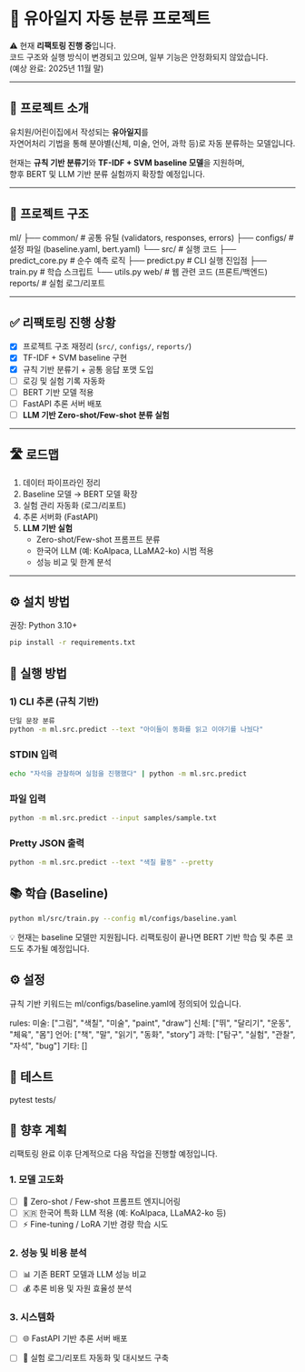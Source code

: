 # 🧸 유아일지 자동 분류 프로젝트

⚠️ 현재 **리팩토링 진행 중**입니다.  
코드 구조와 실행 방식이 변경되고 있으며, 일부 기능은 안정화되지 않았습니다.  
(예상 완료: 2025년 11월 말)

---

## 📖 프로젝트 소개
유치원/어린이집에서 작성되는 **유아일지**를  
자연어처리 기법을 통해 분야별(신체, 미술, 언어, 과학 등)로 자동 분류하는 모델입니다.  

현재는 **규칙 기반 분류기**와 **TF-IDF + SVM baseline 모델**을 지원하며,  
향후 BERT 및 LLM 기반 분류 실험까지 확장할 예정입니다.

---

## 📂 프로젝트 구조
ml/
├── common/ # 공통 유틸 (validators, responses, errors)
├── configs/ # 설정 파일 (baseline.yaml, bert.yaml)
└── src/ # 실행 코드
├── predict_core.py # 순수 예측 로직
├── predict.py # CLI 실행 진입점
├── train.py # 학습 스크립트
└── utils.py
web/ # 웹 관련 코드 (프론트/백엔드)
reports/ # 실험 로그/리포트


---

## ✅ 리팩토링 진행 상황
- [x] 프로젝트 구조 재정리 (`src/`, `configs/`, `reports/`)
- [x] TF-IDF + SVM baseline 구현
- [x] 규칙 기반 분류기 + 공통 응답 포맷 도입
- [ ] 로깅 및 실험 기록 자동화
- [ ] BERT 기반 모델 적용
- [ ] FastAPI 추론 서버 배포
- [ ] **LLM 기반 Zero-shot/Few-shot 분류 실험**

---

## 🛣 로드맵
1. 데이터 파이프라인 정리  
2. Baseline 모델 → BERT 모델 확장  
3. 실험 관리 자동화 (로그/리포트)  
4. 추론 서버화 (FastAPI)  
5. **LLM 기반 실험**
   - Zero-shot/Few-shot 프롬프트 분류  
   - 한국어 LLM (예: KoAlpaca, LLaMA2-ko) 시범 적용  
   - 성능 비교 및 한계 분석  

---

## ⚙️ 설치 방법

권장: Python 3.10+

```bash
pip install -r requirements.txt
```
## 🚀 실행 방법

### 1) CLI 추론 (규칙 기반)
```bash
단일 문장 분류
python -m ml.src.predict --text "아이들이 동화를 읽고 이야기를 나눴다"
```
### STDIN 입력
```bash
echo "자석을 관찰하며 실험을 진행했다" | python -m ml.src.predict
```

### 파일 입력
```bash
python -m ml.src.predict --input samples/sample.txt
```
### Pretty JSON 출력
```bash
python -m ml.src.predict --text "색칠 활동" --pretty
```
## 📚 학습 (Baseline)
```bash
python ml/src/train.py --config ml/configs/baseline.yaml
```

💡 현재는 baseline 모델만 지원됩니다.
리팩토링이 끝나면 BERT 기반 학습 및 추론 코드도 추가될 예정입니다.

## ⚙️ 설정

규칙 기반 키워드는 ml/configs/baseline.yaml에 정의되어 있습니다.

rules:
  미술: ["그림", "색칠", "미술", "paint", "draw"]
  신체: ["뛰", "달리기", "운동", "체육", "몸"]
  언어: ["책", "말", "읽기", "동화", "story"]
  과학: ["탐구", "실험", "관찰", "자석", "bug"]
  기타: []

## 🧪 테스트
pytest tests/

## 🚀 향후 계획

리팩토링 완료 이후 단계적으로 다음 작업을 진행할 예정입니다.

### 1. 모델 고도화
- [ ] 📝 Zero-shot / Few-shot 프롬프트 엔지니어링  
- [ ] 🇰🇷 한국어 특화 LLM 적용 (예: KoAlpaca, LLaMA2-ko 등)  
- [ ] ⚡ Fine-tuning / LoRA 기반 경량 학습 시도  

### 2. 성능 및 비용 분석
- [ ] 📊 기존 BERT 모델과 LLM 성능 비교  
- [ ] 💰 추론 비용 및 자원 효율성 분석  

### 3. 시스템화
- [ ] 🌐 FastAPI 기반 추론 서버 배포  
- [ ] 📑 실험 로그/리포트 자동화 및 대시보드 구축  

